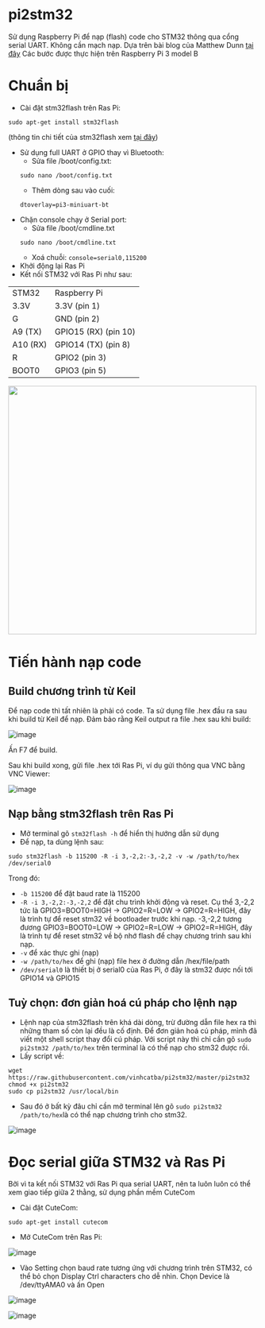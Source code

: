 # pi2stm32
Sử dụng Raspberry Pi để nạp (flash) code cho STM32 thông qua cổng serial UART. Không cần mạch nạp.
Dựa trên bài blog của Matthew Dunn [tại đây](https://siliconjunction.wordpress.com/2017/03/21/flashing-the-stm32f-board-using-a-raspberry-pi-3/) 
Các bước được thực hiện trên Raspberry Pi 3 model B
# Chuẩn bị
- Cài đặt stm32flash trên Ras Pi:
```Shell
sudo apt-get install stm32flash
```
(thông tin chi tiết của stm32flash xem [tại đây](https://sourceforge.net/p/stm32flash/wiki/Home/))
- Sử dụng full UART ở GPIO thay vì Bluetooth:
  - Sửa file /boot/config.txt:
  ```Shell
  sudo nano /boot/config.txt
  ```
  - Thêm dòng sau vào cuối:
  ```Shell
  dtoverlay=pi3-miniuart-bt
  ```
- Chặn console chạy ở Serial port:
  - Sửa file /boot/cmdline.txt
  ```Shell
  sudo nano /boot/cmdline.txt
  ```
  - Xoá chuỗi: `console=serial0,115200`  
- Khởi động lại Ras Pi
- Kết nối STM32 với Ras Pi như sau:

<table>
  <tr><td>STM32</td><td>Raspberry Pi</tr>
  <tr><td> 3.3V </td><td> 3.3V (pin 1) </tr>
  <tr><td> G </td><td> GND (pin 2) </tr>
  <tr><td> A9 (TX) </td><td> GPIO15 (RX) (pin 10) </tr>
  <tr><td> A10 (RX) </td><td> GPIO14 (TX) (pin 8) </tr>
  <tr><td> R </td><td> GPIO2 (pin 3) </tr>
  <tr><td> BOOT0 </td><td> GPIO3 (pin 5) </tr>
</table>
<img src=https://user-images.githubusercontent.com/29064137/119982805-7ff54e00-bfe9-11eb-9a9a-620a29ac8fcf.png width = 500>

# Tiến hành nạp code
## Build chương trình từ Keil
Để nạp code thì tất nhiên là phải có code. Ta sử dụng file .hex đầu ra sau khi build từ Keil để nạp.
Đảm bảo rằng Keil output ra file .hex sau khi build:

![image](https://user-images.githubusercontent.com/29064137/119989620-969fa300-bff1-11eb-9c7a-24e81a961303.png)

Ấn F7 để build.

Sau khi build xong, gửi file .hex tới Ras Pi, ví dụ gửi thông qua VNC bằng VNC Viewer:

![image](https://user-images.githubusercontent.com/29064137/119990688-d5822880-bff2-11eb-83cc-8bf744e2821b.png)

## Nạp bằng stm32flash trên Ras Pi
- Mở terminal gõ `stm32flash -h` để hiển thị hướng dẫn sử dụng
- Để nạp, ta dùng lệnh sau:
```Shell
sudo stm32flash -b 115200 -R -i 3,-2,2:-3,-2,2 -v -w /path/to/hex /dev/serial0
```
  Trong đó:
  - `-b 115200` để đặt baud rate là 115200
  - `-R -i 3,-2,2:-3,-2,2` để đặt chu trình khởi động và reset. Cụ thể 3,-2,2 tức là GPIO3=BOOT0=HIGH -> GPIO2=R=LOW -> GPIO2=R=HIGH, đây là trình tự để reset stm32 về bootloader trước khi nạp. -3,-2,2 tương đương GPIO3=BOOT0=LOW -> GPIO2=R=LOW -> GPIO2=R=HIGH, đây là trình tự để reset stm32 về bộ nhớ flash để chạy chương trình sau khi nạp.
  - `-v` để xác thực ghi (nạp)
  - `-w /path/to/hex` để ghi (nạp) file hex ở đường dẫn /hex/file/path 
  - `/dev/serial0` là thiết bị ở serial0 của Ras Pi, ở đây là stm32 được nối tới GPIO14 và GPIO15
## Tuỳ chọn: đơn giản hoá cú pháp cho lệnh nạp
- Lệnh nạp của stm32flash trên khá dài dòng, trừ đường dẫn file hex ra thì những tham số còn lại đều là cố định. Để đơn giản hoá cú pháp, mình đã viết một shell script thay đổi cú pháp. Với script này thì chỉ cần gõ `sudo pi2stm32 /path/to/hex` trên terminal là có thể nạp cho stm32 được rồi.
- Lấy script về:
```Shell
wget https://raw.githubusercontent.com/vinhcatba/pi2stm32/master/pi2stm32 
chmod +x pi2stm32
sudo cp pi2stm32 /usr/local/bin
```
- Sau đó ở bất kỳ đâu chỉ cần mở terminal lên gõ `sudo pi2stm32 /path/to/hex`là có thể nạp chương trình cho stm32.

![image](https://user-images.githubusercontent.com/29064137/120002867-6959f180-bfff-11eb-9a80-9777c5b61eae.png)

# Đọc serial giữa STM32 và Ras Pi
Bởi vì ta kết nối STM32 với Ras Pi qua serial UART, nên ta luôn luôn có thể xem giao tiếp giữa 2 thằng, sử dụng phần mềm CuteCom
- Cài đặt CuteCom:
```Shell
sudo apt-get install cutecom
```
- Mở CuteCom trên Ras Pi:

![image](https://user-images.githubusercontent.com/29064137/120003439-f0a76500-bfff-11eb-9491-86999614c06d.png)

- Vào Setting chọn baud rate tương ứng với chương trình trên STM32, có thể bỏ chọn Display Ctrl characters cho dễ nhìn. Chọn Device là /dev/ttyAMA0 và ấn Open

![image](https://user-images.githubusercontent.com/29064137/120003884-5ac00a00-c000-11eb-960c-499b1aeec507.png)

![image](https://user-images.githubusercontent.com/29064137/120003913-60b5eb00-c000-11eb-9944-05abfb06ae8e.png)


